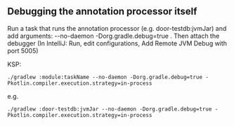 ## Debugging the annotation processor itself

Run a task that runs the annotation processor (e.g. door-testdb:jvmJar) and add arguments:
--no-daemon -Dorg.gradle.debug=true . Then attach the debugger (In IntelliJ: Run, edit configurations,
Add Remote JVM Debug with port 5005)

KSP:
```
./gradlew :module:taskName --no-daemon -Dorg.gradle.debug=true -Pkotlin.compiler.execution.strategy=in-process
```

e.g.
```
./gradlew :door-testdb:jvmJar --no-daemon -Dorg.gradle.debug=true -Pkotlin.compiler.execution.strategy=in-process
```

